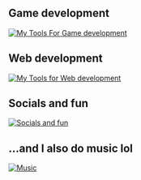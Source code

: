 ## Game development

[![My Tools For Game development](https://skillicons.dev/icons?i=cs,unity,visualstudio)](https://skillicons.dev)


## Web development

[![My Tools for Web development](https://skillicons.dev/icons?i=figma,html,css,sass,bootstrap,mysql,js,react,vscode,rabbitmq,netlify)](https://skillicons.dev)

## Socials and fun

[![Socials and fun](https://skillicons.dev/icons?i=devto,discord,instagram,ai)](https://skillicons.dev)

## ...and I also do music lol

[![Music](https://skillicons.dev/icons?i=ableton)](https://skillicons.dev)
